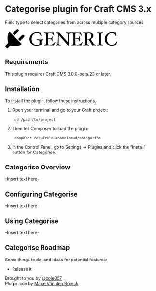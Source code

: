 # Categorise plugin for Craft CMS 3.x

Field type to select categories from across multiple category sources

![Screenshot](resources/img/plugin-logo.png)

## Requirements

This plugin requires Craft CMS 3.0.0-beta.23 or later.

## Installation

To install the plugin, follow these instructions.

1. Open your terminal and go to your Craft project:

        cd /path/to/project

2. Then tell Composer to load the plugin:

        composer require ournameismud/categorise

3. In the Control Panel, go to Settings → Plugins and click the “Install” button for Categorise.

## Categorise Overview

-Insert text here-

## Configuring Categorise

-Insert text here-

## Using Categorise

-Insert text here-

## Categorise Roadmap

Some things to do, and ideas for potential features:

* Release it

Brought to you by [@cole007](http://ournameismud.co.uk/)  
Plugin icon by [Marie Van den Broeck](https://thenounproject.com/search/?q=category&i=249395)
